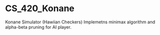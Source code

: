 # CS_420_Konane
Konane Simulator (Hawiian Checkers)
Implemetns minimax algorithm and alpha-beta pruning for AI player. 

